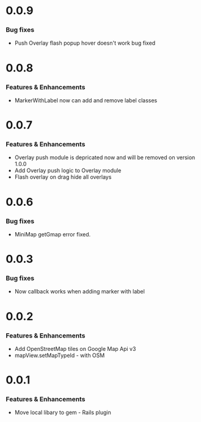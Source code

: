 # 0.0.9

### Bug fixes
* Push Overlay flash popup hover doesn't work bug fixed

# 0.0.8

### Features & Enhancements
* MarkerWithLabel now can add and remove label classes


# 0.0.7

### Features & Enhancements
* Overlay push module is depricated now and will be removed on version 1.0.0
* Add Overlay push logic to Overlay module
* Flash overlay on drag hide all overlays

# 0.0.6

### Bug fixes
* MiniMap getGmap error fixed.

# 0.0.3

### Bug fixes
* Now callback works when adding marker with label

# 0.0.2

### Features & Enhancements

* Add OpenStreetMap tiles on Google Map Api v3
* mapView.setMapTypeId - with OSM


# 0.0.1

### Features & Enhancements

* Move local libary to gem - Rails plugin